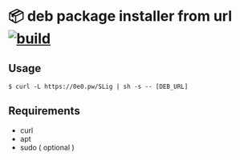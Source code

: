 # :package: deb package installer from url [![build](https://github.com/k1LoW/dpkg-i-from-url/actions/workflows/ci.yml/badge.svg)](https://github.com/k1LoW/dpkg-i-from-url/actions)

## Usage

``` console
$ curl -L https://0e0.pw/SLig | sh -s -- [DEB_URL]
```

## Requirements

- curl
- apt
- sudo ( optional )
